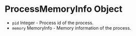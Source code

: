 # ProcessMemoryInfo Object

* `pid` Integer - Process id of the process.
* `memory` MemoryInfo - Memory information of the process.